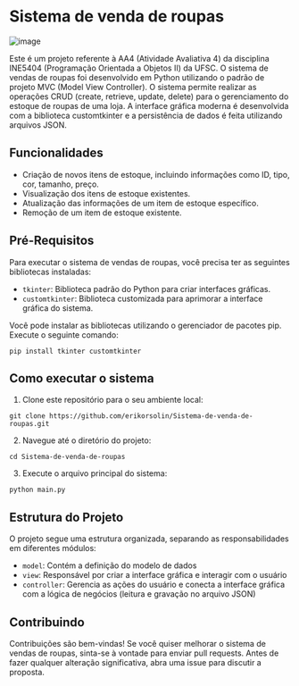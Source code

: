 # Sistema de venda de roupas
![image](https://github.com/erikorsolin/Sistema-de-venda-de-roupas/assets/107228254/6cc5f81e-3580-4d0e-9ea6-f236fe88df71)

Este é um projeto referente à AA4 (Atividade Avaliativa 4) da disciplina INE5404 (Programação Orientada a Objetos II) da UFSC.
O sistema de vendas de roupas foi desenvolvido em Python utilizando o padrão de projeto MVC (Model View Controller). O sistema permite realizar as operações CRUD (create, retrieve, update, delete) para o gerenciamento do estoque de roupas de uma loja. A interface gráfica moderna é desenvolvida com a biblioteca customtkinter e a persistência de dados é feita utilizando arquivos JSON.

## Funcionalidades
+ Criação de novos itens de estoque, incluindo informações como ID, tipo, cor, tamanho, preço.
+ Visualização dos itens de estoque existentes.
+ Atualização das informações de um item de estoque específico.
+ Remoção de um item de estoque existente.

## Pré-Requisitos
Para executar o sistema de vendas de roupas, você precisa ter as seguintes bibliotecas instaladas:
+ `tkinter`: Biblioteca padrão do Python para criar interfaces gráficas.
+ `customtkinter`: Biblioteca customizada para aprimorar a interface gráfica do sistema.

 Você pode instalar as bibliotecas utilizando o gerenciador de pacotes pip. Execute o seguinte comando:
 ```
 pip install tkinter customtkinter
 ```
 
 ## Como executar o sistema
 1. Clone este repositório para o seu ambiente local:
 ```
 git clone https://github.com/erikorsolin/Sistema-de-venda-de-roupas.git
 ```
 
 2. Navegue até o diretório do projeto:
  ```
 cd Sistema-de-venda-de-roupas
 ```
 
 3. Execute o arquivo principal do sistema:
 ```
 python main.py
 ```
 
 ## Estrutura do Projeto
 O projeto segue uma estrutura organizada, separando as responsabilidades em diferentes módulos:
 + `model`: Contém a definição do modelo de dados
 + `view`: Responsável por criar a interface gráfica e interagir com o usuário
 + `controller`: Gerencia as ações do usuário e conecta a interface gráfica com a lógica de negócios (leitura e gravação no arquivo JSON)


## Contribuindo
Contribuições são bem-vindas! Se você quiser melhorar o sistema de vendas de roupas, sinta-se à vontade para enviar pull requests. Antes de fazer qualquer alteração significativa, abra uma issue para discutir a proposta.
